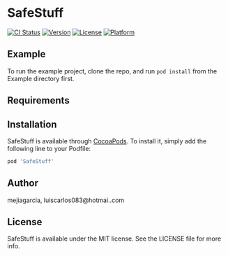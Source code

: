 # SafeStuff

[![CI Status](https://img.shields.io/travis/mejiagarcia/SafeStuff.svg?style=flat)](https://travis-ci.org/mejiagarcia/SafeStuff)
[![Version](https://img.shields.io/cocoapods/v/SafeStuff.svg?style=flat)](https://cocoapods.org/pods/SafeStuff)
[![License](https://img.shields.io/cocoapods/l/SafeStuff.svg?style=flat)](https://cocoapods.org/pods/SafeStuff)
[![Platform](https://img.shields.io/cocoapods/p/SafeStuff.svg?style=flat)](https://cocoapods.org/pods/SafeStuff)

## Example

To run the example project, clone the repo, and run `pod install` from the Example directory first.

## Requirements

## Installation

SafeStuff is available through [CocoaPods](https://cocoapods.org). To install
it, simply add the following line to your Podfile:

```ruby
pod 'SafeStuff'
```

## Author

mejiagarcia, luiscarlos083@hotmai..com

## License

SafeStuff is available under the MIT license. See the LICENSE file for more info.

